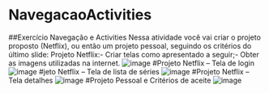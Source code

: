 # NavegacaoActivities
##Exercício Navegação e Activities
Nessa atividade você vai criar o projeto proposto (Netflix), ou então um projeto pessoal, seguindo os critérios do último slide:
 Projeto Netflix:- Criar telas como apresentado a seguir;- Obter as imagens utilizadas na internet.
 ![image](https://github.com/user-attachments/assets/7cbd57f8-2322-4617-988d-0bcd770a542c)
 #Projeto Netflix – Tela de login
 ![image](https://github.com/user-attachments/assets/a9aea72c-f1ce-470a-987a-1b30ed4f2a94)
 #jeto Netflix – Tela de lista de séries
 ![image](https://github.com/user-attachments/assets/787b8ffc-c084-4e18-a6a4-5924e5d06e55)
 #Projeto Netflix – Tela detalhes
 ![image](https://github.com/user-attachments/assets/03d78bd5-5ef3-409a-b29d-72047c9da3bd)
 #Projeto Pessoal e Critérios de aceite
 ![image](https://github.com/user-attachments/assets/ec2c7e15-c936-46f7-b811-62711c5ff8cb)



 



